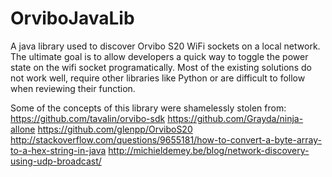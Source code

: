 # OrviboJavaLib
A java library used to discover Orvibo S20 WiFi sockets on a local network.
The ultimate goal is to allow developers a quick way to toggle the power state on the wifi socket programatically.  Most of the existing solutions do not work well, require other libraries like Python or are difficult to follow when reviewing their function.

Some of the concepts of this library were shamelessly stolen from:
https://github.com/tavalin/orvibo-sdk
https://github.com/Grayda/ninja-allone
https://github.com/glenpp/OrviboS20
http://stackoverflow.com/questions/9655181/how-to-convert-a-byte-array-to-a-hex-string-in-java
http://michieldemey.be/blog/network-discovery-using-udp-broadcast/